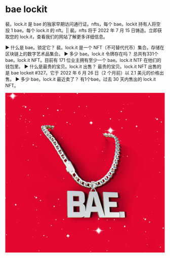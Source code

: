 # bae lockit

裴。lock.it 是 bae 的独家早期访问通行证。nfts，每个 bae。lockit 持有人将空投 1 bae。每个 lock.it 的 nft。|| 裴。nfts 将于 2022 年 7 月 15 日铸造。立即获取您的 lock.it，查看我们的网站了解更多详细信息。

▶ 什么是 bae。锁定它？
裴。lock.it 是一个 NFT（不可替代代币）集合。存储在区块链上的数字艺术品集合。
▶ 多少 bae。lock.it 令牌存在吗？
总共有331个bae。lock.it NFT。目前有 171 位业主拥有至少一个 bae。lock.it NTF 在他们的钱包里。
▶ 什么是最贵的宝贝。lock.it 出售？
最贵的宝贝。lock.it NFT 出售的是 bae lockeit #327。它于 2022 年 6 月 26 日（2 个月前）以 2.1 美元的价格出售。
▶ 多少 bae。lock.it 最近卖了？
有1个bae。过去 30 天内售出的 lock.it NFT。

![nft](unnamed.jpg)
